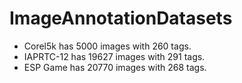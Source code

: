 # ImageAnnotationDatasets
 
 - Corel5k has 5000 images with 260 tags. 
 - IAPRTC-12 has 19627 images with 291 tags. 
 - ESP Game has 20770  images with 268 tags.

